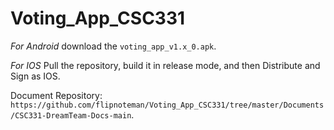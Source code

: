 # Voting_App_CSC331


*For Android*
download the ```voting_app_v1.x_0.apk```.

*For IOS*
Pull the repository, build it in release mode, and then Distribute and Sign as IOS.

Document Repository:
```https://github.com/flipnoteman/Voting_App_CSC331/tree/master/Documents/CSC331-DreamTeam-Docs-main```.
